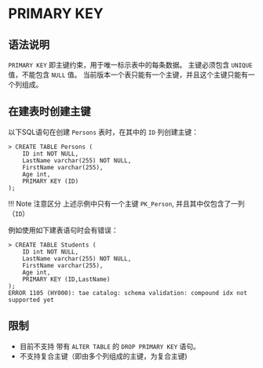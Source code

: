 # **PRIMARY KEY**

## **语法说明**

`PRIMARY KEY` 即主键约束，用于唯一标示表中的每条数据。
主键必须包含 `UNIQUE` 值，不能包含 `NULL` 值。
当前版本一个表只能有一个主键，并且这个主键只能有一个列组成。

## **在建表时创建主键**

以下SQL语句在创建 `Persons` 表时，在其中的 `ID` 列创建主键：

```
> CREATE TABLE Persons (
    ID int NOT NULL,
    LastName varchar(255) NOT NULL,
    FirstName varchar(255),
    Age int,
    PRIMARY KEY (ID)
);
```

!!! Note 注意区分
    上述示例中只有一个主键 `PK_Person`, 并且其中仅包含了一列（`ID`）

例如使用如下建表语句时会有错误：

```
> CREATE TABLE Students (
    ID int NOT NULL,
    LastName varchar(255) NOT NULL,
    FirstName varchar(255),
    Age int,
    PRIMARY KEY (ID,LastName)
);
ERROR 1105 (HY000): tae catalog: schema validation: compound idx not supported yet
```

## **限制**

- 目前不支持 带有 `ALTER TABLE` 的 `DROP PRIMARY KEY` 语句。  
- 不支持复合主键（即由多个列组成的主键，为复合主键)
